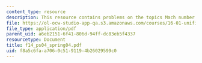 ```yaml
---
content_type: resource
description: This resource contains problems on the topics Mach number and Mach limit.
file: https://ol-ocw-studio-app-qa.s3.amazonaws.com/courses/16-01-unified-engineering-i-ii-iii-iv-fall-2005-spring-2006/f8a5c6faa7060c5191194b26029599c0_f14_ps04_spring04.pdf
file_type: application/pdf
parent_uid: a6eb2151-6f41-806d-94ff-dc83eb5f4337
resourcetype: Document
title: f14_ps04_spring04.pdf
uid: f8a5c6fa-a706-0c51-9119-4b26029599c0
---
```

